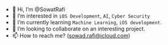 - 👋 Hi, I’m @SowatRafi
- 👀 I’m interested in `iOS Development`, `AI`, `Cyber Security`
- 🌱 I’m currently learning `Machine Learning`, `iOS development`.
- 💞️ I’m looking to collaborate on an interesting project.
- 📫 How to reach me? (sowad.rafi@icloud.com)

<!---
SowatRafi/SowatRafi is a ✨ special ✨ repository because its `README.md` (this file) appears on your GitHub profile.
You can click the Preview link to take a look at your changes.
--->
